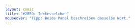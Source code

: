 ```yaml
---
layout: comic
title: "#2850: Teekesselchen"
mouseover: "Tipp: Beide Panel beschreiben dasselbe Wort."
---
```

